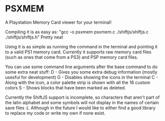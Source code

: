 # PSXMEM
A Playstation Memory Card viewer for your terminal!

Compiling it is as easy as: "gcc -o psxmem psxmem.c ./shiftjs/shiftjs.c ./shiftjs/shiftjs.h"
Pretty neat

Using it is as simple as running the command in the terminal and pointing it to a valid PS1 memory card. Currently it supports raw memory card files (such as ones that come from a PS3) and PSP memory card files.

You can use some command line arguments after the base command to do some extra neat stuff:
D - Gives you some extra debug information (mostly usesful for development)
G - Disables showing the icons in the terminal
C - Along with the icon, a color palette strip is shown with all the 16 custom colors
S - Shows blocks that have been marked as deleted.

Currently the ShiftJS support is incomplete, so characters that aren't part of the latin alphabet and some symbols will not display in the names of certain save files :(. Although in the future I would like to either find a good library to replace my code or write my own if none exist.
